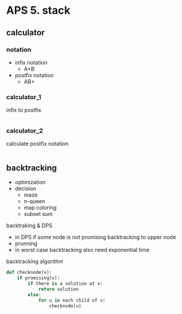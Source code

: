 # APS 5. stack

## calculator
### notation
- infix notation
  - A+B
- postfix notation
  - AB+

### calculator_1
infix to postfix
```python

```

### calculator_2
calculate postfix notation
```python

```

## backtracking
- optimization
- decision
  - maze
  - n-queen
  - map coloring
  - subset sum

backtraking & DPS
- in DPS if some node is not promising backtracking to upper node
- prunning
- in worst case backtracking also need exponential time

backtracking algorithm
```python
def checknode(v):
    if promising(v):
        if there is a solution at v:
            return solution
        else:
            for u in each child of v:
                checknode(u)
```
